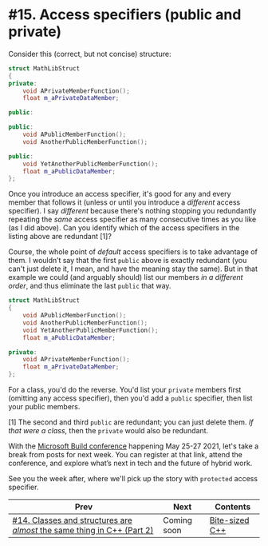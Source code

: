 # #15. Access specifiers (public and private)

Consider this (correct, but not concise) structure:

```cpp
struct MathLibStruct
{
private:
    void APrivateMemberFunction();
    float m_aPrivateDataMember;

public:

public:
    void APublicMemberFunction();
    void AnotherPublicMemberFunction();

public:
    void YetAnotherPublicMemberFunction();
    float m_aPublicDataMember;
};
```

Once you introduce an access specifier, it's good for any and every member that follows it (unless or until you introduce a *different* access specifier). I say *different* because there's nothing stopping you redundantly repeating the *same* access specifier as many consecutive times as you like (as I did above). Can you identify which of the access specifiers in the listing above are redundant [1]?

Course, the whole point of *default* access specifiers is to take advantage of them. I wouldn’t say that the first `public` above is exactly redundant (you can't just delete it, I mean, and have the meaning stay the same). But in that example we could (and arguably should) list our members *in a different order*, and thus eliminate the last `public` that way.

```cpp
struct MathLibStruct
{
    void APublicMemberFunction();
    void AnotherPublicMemberFunction();
    void YetAnotherPublicMemberFunction();
    float m_aPublicDataMember;

private:
    void APrivateMemberFunction();
    float m_aPrivateDataMember;
};
```

For a class, you'd do the reverse. You'd list your `private` members first (omitting any access specifier), then you'd add a `public` specifier, then list your public members.

[1] The second and third `public` are redundant; you can just delete them. *If that were a class*, then the `private` would also be redundant.

With the [Microsoft Build conference](https://mybuild.microsoft.com/home) happening May 25-27 2021, let's take a break from posts for next week. You can register at that link, attend the conference, and explore what’s next in tech and the future of hybrid work.

See you the week after, where we'll pick up the story with `protected` access specifier.

|Prev|Next|Contents|
|-|-|-|
|[#14. Classes and structures are *almost* the same thing in C++ (Part 2)](014.md)|Coming soon|[Bite-sized C++](../README.md)|
